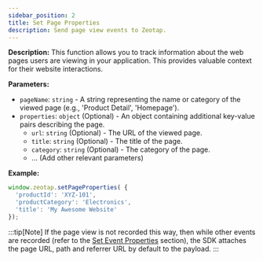 ```yaml
---
sidebar_position: 2
title: Set Page Properties
description: Send page view events to Zeotap.
---
```


**Description:**
This function allows you to track information about the web pages users are viewing in your application. This provides valuable context for their website interactions.

**Parameters:**
* `pageName`: `string` - A string representing the name or category of the viewed page (e.g., 'Product Detail', 'Homepage').
* `properties`: `object` (Optional) - An object containing additional key-value pairs describing the page.
    * `url`: `string` (Optional) - The URL of the viewed page.
    * `title`: `string` (Optional) - The title of the page.
    * `category`: `string` (Optional) - The category of the page.
    * ... (Add other relevant parameters)

**Example:**
```javascript
window.zeotap.setPageProperties( {
  'productId': 'XYZ-101',
  'productCategory': 'Electronics',
  'title': 'My Awesome Website'
});
```

:::tip[Note]
If the page view is not recorded this way, then while other events are recorded (refer to the [Set Event Properties](./setEventProperties.md) section), the SDK attaches the page URL, path and referrer URL by default to the payload.
:::
